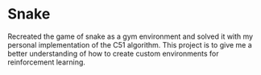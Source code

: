 # Snake
Recreated the game of snake as a gym environment and solved it with my personal implementation of the C51 algorithm. This project is to give me a better understanding of how to create custom environments for reinforcement learning.
